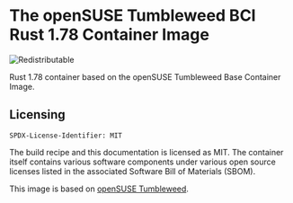 # The openSUSE Tumbleweed BCI Rust 1.78 Container Image
![Redistributable](https://img.shields.io/badge/Redistributable-Yes-green)


Rust 1.78 container based on the openSUSE Tumbleweed Base Container Image.

## Licensing
`SPDX-License-Identifier: MIT`

The build recipe and this documentation is licensed as MIT.
The container itself contains various software components under various open source licenses listed in the associated
Software Bill of Materials (SBOM).

This image is based on [openSUSE Tumbleweed](https://get.opensuse.org/tumbleweed/).
